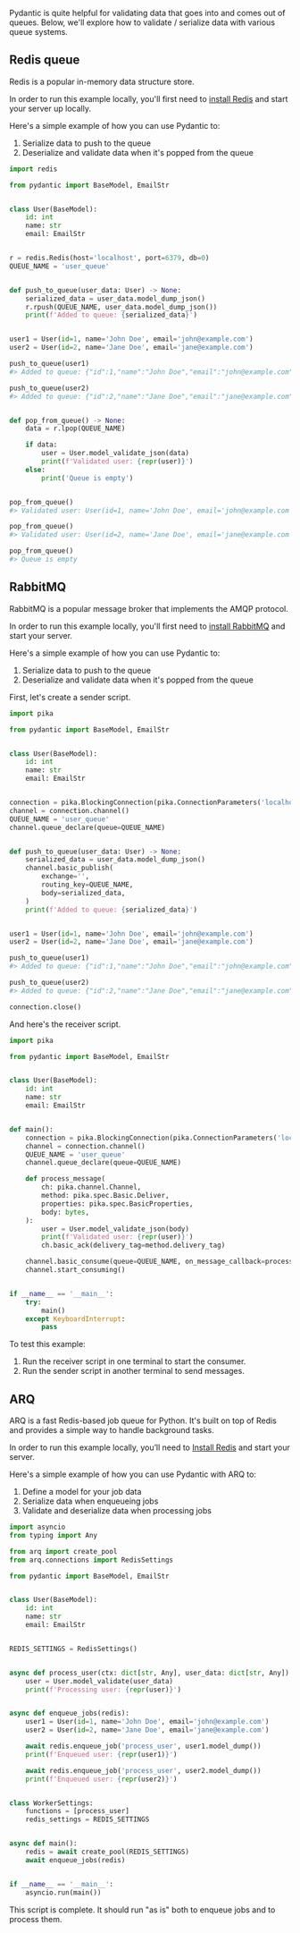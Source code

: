 Pydantic is quite helpful for validating data that goes into and comes out of queues. Below, we'll explore how to validate / serialize data with various queue systems.

## Redis queue

Redis is a popular in-memory data structure store.

In order to run this example locally, you'll first need to [install Redis](https://redis.io/docs/latest/operate/oss_and_stack/install/install-redis/) and start your server up locally.

Here's a simple example of how you can use Pydantic to:

1. Serialize data to push to the queue
1. Deserialize and validate data when it's popped from the queue

```python
import redis

from pydantic import BaseModel, EmailStr


class User(BaseModel):
    id: int
    name: str
    email: EmailStr


r = redis.Redis(host='localhost', port=6379, db=0)
QUEUE_NAME = 'user_queue'


def push_to_queue(user_data: User) -> None:
    serialized_data = user_data.model_dump_json()
    r.rpush(QUEUE_NAME, user_data.model_dump_json())
    print(f'Added to queue: {serialized_data}')


user1 = User(id=1, name='John Doe', email='john@example.com')
user2 = User(id=2, name='Jane Doe', email='jane@example.com')

push_to_queue(user1)
#> Added to queue: {"id":1,"name":"John Doe","email":"john@example.com"}

push_to_queue(user2)
#> Added to queue: {"id":2,"name":"Jane Doe","email":"jane@example.com"}


def pop_from_queue() -> None:
    data = r.lpop(QUEUE_NAME)

    if data:
        user = User.model_validate_json(data)
        print(f'Validated user: {repr(user)}')
    else:
        print('Queue is empty')


pop_from_queue()
#> Validated user: User(id=1, name='John Doe', email='john@example.com')

pop_from_queue()
#> Validated user: User(id=2, name='Jane Doe', email='jane@example.com')

pop_from_queue()
#> Queue is empty

```

## RabbitMQ

RabbitMQ is a popular message broker that implements the AMQP protocol.

In order to run this example locally, you'll first need to [install RabbitMQ](https://www.rabbitmq.com/download.html) and start your server.

Here's a simple example of how you can use Pydantic to:

1. Serialize data to push to the queue
1. Deserialize and validate data when it's popped from the queue

First, let's create a sender script.

```python
import pika

from pydantic import BaseModel, EmailStr


class User(BaseModel):
    id: int
    name: str
    email: EmailStr


connection = pika.BlockingConnection(pika.ConnectionParameters('localhost'))
channel = connection.channel()
QUEUE_NAME = 'user_queue'
channel.queue_declare(queue=QUEUE_NAME)


def push_to_queue(user_data: User) -> None:
    serialized_data = user_data.model_dump_json()
    channel.basic_publish(
        exchange='',
        routing_key=QUEUE_NAME,
        body=serialized_data,
    )
    print(f'Added to queue: {serialized_data}')


user1 = User(id=1, name='John Doe', email='john@example.com')
user2 = User(id=2, name='Jane Doe', email='jane@example.com')

push_to_queue(user1)
#> Added to queue: {"id":1,"name":"John Doe","email":"john@example.com"}

push_to_queue(user2)
#> Added to queue: {"id":2,"name":"Jane Doe","email":"jane@example.com"}

connection.close()

```

And here's the receiver script.

```python
import pika

from pydantic import BaseModel, EmailStr


class User(BaseModel):
    id: int
    name: str
    email: EmailStr


def main():
    connection = pika.BlockingConnection(pika.ConnectionParameters('localhost'))
    channel = connection.channel()
    QUEUE_NAME = 'user_queue'
    channel.queue_declare(queue=QUEUE_NAME)

    def process_message(
        ch: pika.channel.Channel,
        method: pika.spec.Basic.Deliver,
        properties: pika.spec.BasicProperties,
        body: bytes,
    ):
        user = User.model_validate_json(body)
        print(f'Validated user: {repr(user)}')
        ch.basic_ack(delivery_tag=method.delivery_tag)

    channel.basic_consume(queue=QUEUE_NAME, on_message_callback=process_message)
    channel.start_consuming()


if __name__ == '__main__':
    try:
        main()
    except KeyboardInterrupt:
        pass

```

To test this example:

1. Run the receiver script in one terminal to start the consumer.
1. Run the sender script in another terminal to send messages.

## ARQ

ARQ is a fast Redis-based job queue for Python. It's built on top of Redis and provides a simple way to handle background tasks.

In order to run this example locally, you’ll need to [Install Redis](https://redis.io/docs/latest/operate/oss_and_stack/install/install-redis/) and start your server.

Here's a simple example of how you can use Pydantic with ARQ to:

1. Define a model for your job data
1. Serialize data when enqueueing jobs
1. Validate and deserialize data when processing jobs

```python
import asyncio
from typing import Any

from arq import create_pool
from arq.connections import RedisSettings

from pydantic import BaseModel, EmailStr


class User(BaseModel):
    id: int
    name: str
    email: EmailStr


REDIS_SETTINGS = RedisSettings()


async def process_user(ctx: dict[str, Any], user_data: dict[str, Any]) -> None:
    user = User.model_validate(user_data)
    print(f'Processing user: {repr(user)}')


async def enqueue_jobs(redis):
    user1 = User(id=1, name='John Doe', email='john@example.com')
    user2 = User(id=2, name='Jane Doe', email='jane@example.com')

    await redis.enqueue_job('process_user', user1.model_dump())
    print(f'Enqueued user: {repr(user1)}')

    await redis.enqueue_job('process_user', user2.model_dump())
    print(f'Enqueued user: {repr(user2)}')


class WorkerSettings:
    functions = [process_user]
    redis_settings = REDIS_SETTINGS


async def main():
    redis = await create_pool(REDIS_SETTINGS)
    await enqueue_jobs(redis)


if __name__ == '__main__':
    asyncio.run(main())

```

This script is complete. It should run "as is" both to enqueue jobs and to process them.

